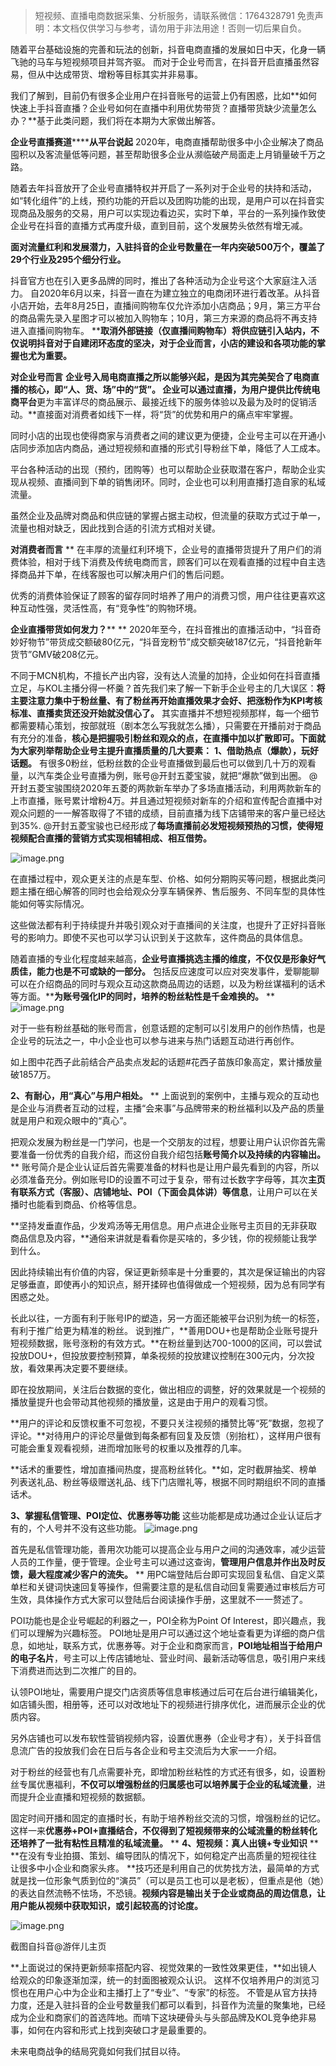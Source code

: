 
>
> 短视频、直播电商数据采集、分析服务，请联系微信：1764328791
> 免责声明：本文档仅供学习与参考，请勿用于非法用途！否则一切后果自负。
> 



随着平台基础设施的完善和玩法的创新，抖音电商直播的发展如日中天，化身一辆飞驰的马车与短视频项目并驾齐驱。
而对于企业号而言，在抖音开启直播虽然容易，但从中达成带货、增粉等目标其实并非易事。

我们了解到，目前仍有很多企业用户在抖音账号的运营上仍有困惑，比如**如何快速上手抖音直播？企业号如何在直播中利用优势带货？直播带货缺少流量怎么办？**基于此类问题，我们将在本期为大家做出解答。

**企业号直播赛道********从平台说起**
2020年，电商直播帮助很多中小企业解决了商品囤积以及客流量低等问题，甚至帮助很多企业从濒临破产局面走上月销量破千万之路。

随着去年抖音放开了企业号直播特权并开启了一系列对于企业号的扶持和活动，如“转化组件”的上线，预约功能的开启以及团购功能的出现，是用户可以在抖音实现商品及服务的交易，用户可以实现边看边买，实时下单，平台的一系列操作致使企业号在抖音的直播方式再度升级，直到目前，这个发展势头依然有增无减。

**面对流量红利和发展潜力，入驻抖音的企业号数量在一年内突破500万个，覆盖了29个行业及295个细分行业。**

抖音官方也在引入更多品牌的同时，推出了各种活动为企业号这个大家庭注入活力。
自2020年6月以来，抖音一直在为建立独立的电商闭环进行着改革。从抖音小店开始，去年8月25日，直播间购物车仅允许添加小店商品；9月，第三方平台的商品需先录入星图才可以被加入购物车；10月，第三方来源的商品将不再支持进入直播间购物车。
****取消外部链接（仅直播间购物车）将供应链引入站内，不仅说明抖音对于自建闭环态度的坚决，对于企业而言，小店的建设和各项功能的掌握也尤为重要。**


**对企业号而言**
**企业号入局电商直播之所以能够兴起，是因为其完美契合了电商直播的核心，即“人、货、场”中的“货”。
企业可以通过直播，为用户提供比传统电商平台**更为丰富详尽的商品展示、最接近线下的服务体验以及最为及时的促销活动。**直接面对消费者如线下一样，将“货”的优势和用户的痛点牢牢掌握。

同时小店的出现也使得商家与消费者之间的建议更为便捷，企业号主可以在开通小店同步添加店内商品，通过短视频和直播的形式引导粉丝下单，降低了人工成本。

平台各种活动的出现（预约，团购等）也可以帮助企业获取潜在客户，帮助企业实现从视频、直播间到下单的销售闭环。同时，企业也可以利用直播打造自家的私域流量。

虽然企业及品牌对商品和供应链的掌握占据主动权，但流量的获取方式过于单一，流量也相对缺乏，因此找到合适的引流方式相对关键。

**对消费者而言**
**
在丰厚的流量红利环境下，企业号的直播带货提升了用户们的消费体验，相对于线下消费及传统电商而言，顾客们可以在观看直播的过程中自主选择商品并下单，在线客服也可以解决用户们的售后问题。

优秀的消费体验保证了顾客的留存同时培养了用户的消费习惯，用户往往更喜欢这种互动性强，灵活性高，有“竞争性”的购物环境。


**企业直播带货如何发力？****
**
2020年至今，在抖音推出的直播活动中，“抖音奇妙好物节”带货成交额破80亿元，“抖音宠粉节”成交额突破187亿元，“抖音抢新年货节”GMV破208亿元。

不同于MCN机构，不擅长产出内容，没有达人流量的加持，企业如何在抖音直播立足，与KOL主播分得一杯羹？首先我们来了解一下新手企业号主的几大误区：**将主要注意力集中于粉丝量、有了粉丝再开始直播效果才会好、把涨粉作为KPI考核标准、直播卖货还没开始就没信心了。**
其实直播并不想短视频那样，每一个细节都需要精心策划，按部就班（剧本怎么写我就怎么播），只需要在开播前对于商品有充分的准备，**核心是把握吸引粉丝和观众的点，在直播中加以扩散即可。下面就为大家列举帮助企业号主提升直播质量的几大要素：**
**1、借助热点（爆款），玩好话题。**
有很多0粉丝，低粉丝数的企业号直播做到最后也可以做到几十万的观看量，以汽车类企业号直播为例，账号@开封五菱宝骏，就把“爆款”做到出圈。
@开封五菱宝骏围绕2020年五菱的两款新车举办了多场直播活动，利用两款新车的上市直播，账号累计增粉4万。并且通过短视频对新车的介绍和宣传配合直播中对观众问题的一一解答取得了不错的成绩，目前直播为线下店铺带来的客户量已经达到35%.
@开封五菱宝骏也已经形成了**每场直播前必发短视频预热的习惯，使得短视频配合直播的营销方式实现相辅相成、相互借势。**

![image.png](https://cdn.nlark.com/yuque/0/2021/png/97322/1615343282173-4a636de4-dcfa-4837-8ba4-7515b82b95bf.png#align=left&display=inline&height=540&margin=%5Bobject%20Object%5D&name=image.png&originHeight=1079&originWidth=1080&size=1588341&status=done&style=none&width=540)


在直播过程中，观众更关注的点是车型、价格、如何分期购买等问题，根据此类问题主播在细心解答的同时也会给观众分享车辆保养、售后服务、不同车型的具体性能如何等实际情况。

这些做法都有利于持续提升并吸引观众对于直播间的关注度，也提升了正好抖音账号的影响力。即使不买也可以学习认识到关于这款车，这件商品的具体信息。

随着直播的专业化程度越来越高，**企业号直播挑选主播的维度，不仅仅是形象好气质佳，能力也是不可或缺的一部分。**
包括反应速度可以应对突发事件，爱聊能聊可以在介绍商品的同时与观众互动这款商品周边的话题，以及为粉丝谋福利的话术等方面。****为账号强化IP的同时，培养的粉丝粘性是千金难换的。**
**
![image.png](https://cdn.nlark.com/yuque/0/2021/png/97322/1615343291878-95420e9f-8de8-4779-9806-2d7380db25cb.png#align=left&display=inline&height=540&margin=%5Bobject%20Object%5D&name=image.png&originHeight=1079&originWidth=1080&size=1472532&status=done&style=none&width=540)


对于一些有粉丝基础的账号而言，创意话题的定制可以引发用户的创作热情，也是企业号的玩法之一，中小企业也可以参与进来与热门话题互动进行再创作。

如上图中花西子此前结合产品卖点发起的话题#花西子苗族印象高定，累计播放量破1857万。

**2、有耐心，用“真心”与用户相处。**
**
上面说到的案例中，主播与观众的互动也是企业与消费者互动的过程，主播“会来事”与品牌带来的粉丝福利以及产品的质量就是用户和观众眼中的“真心”。

把观众发展为粉丝是一门学问，也是一个交朋友的过程，想要让用户认识你首先需要准备一份优秀的自我介绍，而这份自我介绍包括**账号简介以及持续的内容输出。**
**
账号简介是企业认证后首先需要准备的材料也是让用户最先看到的内容，所以必须准备充分。例如账号ID的设置不可过于复杂，带有过长数字字母等，其次**主页有联系方式（客服）、店铺地址、POI（下面会具体讲）等信息**，让用户可以在关播时也能看到商品、价格等信息。

**坚持发垂直作品，少发鸡汤等无用信息。用户点进企业账号主页目的无非获取商品信息及内容，**通俗来讲就是看看你是买啥的，多少钱，你的视频能让我学到什么。

因此持续输出有价值的内容，保证更新频率是十分重要的，其次是保证输出的内容足够垂直，即使再小的知识点，掰开揉碎也值得做成一个短视频，因为总有同学有困惑之处。

长此以往，一方面有利于账号IP的塑造，另一方面还能被平台识别为统一的标签，有利于推广给更为精准的粉丝。
说到推广，**善用DOU+也是帮助企业账号提升短视频数据，账号涨粉的有效方式。**在粉丝量到达700-1000的区间，可以尝试投放DOU+，但投放要控制预算，单条视频的投放建议控制在300元内，分次投放，看效果再决定要不要继续。

即在投放期间，关注后台数据的变化，做出相应的调整，好的效果就是一个视频的播放量提升也会带动其他视频的播放量，这是由于用户的观看习惯。

**用户的评论和反馈权重不可忽视，不要只关注视频的播赞比等“死”数据，忽视了评论。**对待用户的评论尽量做到每条都有回复及反馈（别抬杠），这样用户很有可能会重复观看视频，进而增加账号的权重以及推荐的几率。

**话术的重要性，增加直播间热度，提高粉丝转化。**如，定时截屏抽奖、榜单列表送礼品、粉丝等级赠送礼品、线下门店赠礼等，根据不同时期组织不同的直播话术。

**3、掌握私信管理、POI定位、优惠券等功能**
这些功能都是成功通过企业认证后才有的，个人号并不没有这些功能。
![image.png](https://cdn.nlark.com/yuque/0/2021/png/97322/1615343308875-9b82cafb-7fa3-45a5-adbc-060c503207b9.png#align=left&display=inline&height=438&margin=%5Bobject%20Object%5D&name=image.png&originHeight=875&originWidth=1080&size=192864&status=done&style=none&width=540)


首先是私信管理功能，善用次功能可以提高企业与用户之间的沟通效率，减少运营人员的工作量，便于管理。企业号主可以通过这查询，**管理用户信息并作出及时反馈，最大程度减少客户的流失。**
**
用PC端登陆后台即可实现回复私信、自定义菜单栏和关键词快速回复等操作，但需要注意的是私信自动回复需要通过审核后方可生效，具体操作方式大家可以登陆后台阅读操作手册，这里就不一一赘述了。


POI功能也是企业号崛起的利器之一，POI全称为Point Of Interest，即兴趣点，我们可以理解为兴趣标签。
POI地址是用户可以通过这个地址查看更为详细的商户信息，如地址，联系方式，优惠券等。对于企业和商家而言，**POI地址相当于给用户的电子名片**，号主可以上传店铺地址、营业时间、最新活动等信息，吸引用户来线下消费进而达到二次推广的目的。

认领POI地址，需要用户提交门店资质等信息审核通过后可在后台进行编辑美化，如店铺头图，相册等，还可以对改地址下的视频进行排序优化，进而展示企业的优质内容。

另外店铺也可以发布软性营销视频内容，设置优惠券（企业号才有），关于抖音信息流广告的投放我们会在日后与各企业和号主交流后为大家一一介绍。

对于粉丝的经营也有几点需要补充，即增加粉丝粘性的方式还有很多，如，设置粉丝专属优惠福利，**不仅可以增强粉丝的归属感也可以培养属于企业的私域流量**，进而提升企业直播和短视频的数据额。

固定时间开播和固定的直播时长，有助于培养粉丝交流的习惯，增强粉丝的记忆。这样一来**优惠券+POI+直播结合，不仅得到了短视频带来的公域流量的粉丝转化还培养了一批有粘性且精准的私域流量。**
**
**4、短视频：真人出镜+专业知识**
**
**在没有专业拍摄、策划、编导团队的情况下，如何稳定产出高质量的短视往往让很多中小企业和商家头疼。
**技巧还是利用自己的优势找方法，最简单的方式就是找一位形象气质到位的“演员”（可以是员工也可以是老板），但重点是他（她）的表达自然流畅不怯场，不恐镜。**视频内容是输出关于企业或商品的周边信息，让用户能从视频中获取知识，或引起较高的讨论度。**


![image.png](https://cdn.nlark.com/yuque/0/2021/png/97322/1615343318990-f98b3a13-ef6b-45ac-a08e-02f407b6b8f9.png#align=left&display=inline&height=439&margin=%5Bobject%20Object%5D&name=image.png&originHeight=877&originWidth=1080&size=2136477&status=done&style=none&width=540)


截图自抖音@游伴儿主页

**上面说过的保持更新频率搭配内容、视觉效果的一致性效果更佳，**如出镜人给观众的印象逐渐加深，统一的封面图被观众认识。
这样不仅培养用户的浏览习惯也在用户心中为企业和主播打上了“专业”、“专家”的标签。
不管是从官方扶持力度，还是入驻抖音的企业号数量我们都可以看到，抖音作为流量的聚集地，已经成为企业和商家们的首选阵地。而啃下这块硬骨头与头部品牌及KOL竞争绝非易事，如何在内容和形式上找到突破口才是最重要的。

未来电商战争的结局究竟如何我们拭目以待。
